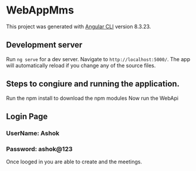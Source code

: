 # WebAppMms

This project was generated with [Angular CLI](https://github.com/angular/angular-cli) version 8.3.23.

## Development server

Run `ng serve` for a dev server. Navigate to `http://localhost:5000/`. The app will automatically reload if you change any of the source files.
 
## Steps to congiure and running the application.

Run the npm install to download the npm modules
Now run the WebApi

## Login Page
### UserName: Ashok
### Password: ashok@123

Once looged in you are able to create and the meetings.

